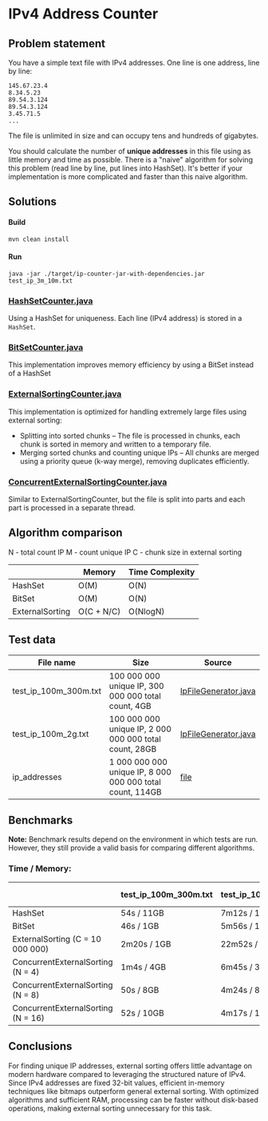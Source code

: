 IPv4 Address Counter
=====

Problem statement
-----
You have a simple text file with IPv4 addresses. One line is one address, line by line:

```
145.67.23.4
8.34.5.23
89.54.3.124
89.54.3.124
3.45.71.5
...
```

The file is unlimited in size and can occupy tens and hundreds of gigabytes.

You should calculate the number of __unique addresses__ in this file using as little memory and time as possible.
There is a "naive" algorithm for solving this problem (read line by line, put lines into HashSet).
It's better if your implementation is more complicated and faster than this naive algorithm.

Solutions
-----

#### Build
```
mvn clean install
```

#### Run
```
java -jar ./target/ip-counter-jar-with-dependencies.jar test_ip_3m_10m.txt
```

### [HashSetCounter.java](src/main/java/com/butreik/ipcounter/counters/HashSetCounter.java)
Using a HashSet for uniqueness. Each line (IPv4 address) is stored in a `HashSet`.

### [BitSetCounter.java](src/main/java/com/butreik/ipcounter/counters/BitSetCounter.java)
This implementation improves memory efficiency by using a BitSet instead of a HashSet

### [ExternalSortingCounter.java](src/main/java/com/butreik/ipcounter/counters/ExternalSortingCounter.java)
This implementation is optimized for handling extremely large files using external sorting:
- Splitting into sorted chunks – The file is processed in chunks, each chunk is sorted in memory and written to a temporary file.
- Merging sorted chunks and counting unique IPs – All chunks are merged using a priority queue (k-way merge), removing duplicates efficiently.

### [ConcurrentExternalSortingCounter.java](src/main/java/com/butreik/ipcounter/counters/ConcurrentExternalSortingCounter.java)
Similar to ExternalSortingCounter, but the file is split into parts and each part is processed in a separate thread.

Algorithm comparison
-----
N - total count IP
M - count unique IP
C - chunk size in external sorting

|                 | Memory     | Time Complexity |
|-----------------|------------|-----------------|
| HashSet         | O(M)       | O(N)            |
| BitSet          | O(M)       | O(N)            |
| ExternalSorting | O(C + N/C) | O(NlogN)        |



## Test data
| File name             | Size                                                      | Source                                                                                 |
|-----------------------|-----------------------------------------------------------|----------------------------------------------------------------------------------------|
| test_ip_100m_300m.txt | 100 000 000 unique IP, 300 000 000 total count, 4GB       | [IpFileGenerator.java](src/test/java/com/butreik/ipcounter/utils/IpFileGenerator.java) |
| test_ip_100m_2g.txt   | 100 000 000 unique IP, 2 000 000 000 total count, 28GB    | [IpFileGenerator.java](src/test/java/com/butreik/ipcounter/utils/IpFileGenerator.java) |
| ip_addresses          | 1 000 000 000 unique IP, 8 000 000 000 total count, 114GB | [file](https://ecwid-vgv-storage.s3.eu-central-1.amazonaws.com/ip_addresses.zip)       |

## Benchmarks

**Note:** Benchmark results depend on the environment in which tests are run. However, they still provide a valid basis for comparing different algorithms.

### Time / Memory:

|                                    | test_ip_100m_300m.txt | test_ip_100m_2g.txt | ip_addresses (1g_8g) |
|------------------------------------|-----------------------|---------------------|----------------------|
| HashSet                            | 54s / 11GB            | 7m12s / 11GB        | -                    |
| BitSet                             | 46s / 1GB             | 5m56s / 1GB         | 9m11s / 1GB          | 
| ExternalSorting (C = 10 000 000)   | 2m20s / 1GB           | 22m52s / 1.5GB      | -                    | 
| ConcurrentExternalSorting (N = 4)  | 1m4s / 4GB            | 6m45s / 3GB         | 19m15s / 4GB         | 
| ConcurrentExternalSorting (N = 8)  | 50s / 8GB             | 4m24s / 8GB         | 18m12s / 10GB        | 
| ConcurrentExternalSorting (N = 16) | 52s / 10GB            | 4m17s / 11GB        | 17m16s / 15GB        | 


Conclusions
-----
For finding unique IP addresses, external sorting offers little advantage on modern hardware compared to leveraging 
the structured nature of IPv4. Since IPv4 addresses are fixed 32-bit values, efficient in-memory techniques 
like bitmaps outperform general external sorting. 
With optimized algorithms and sufficient RAM, processing can be faster without disk-based operations, 
making external sorting unnecessary for this task.